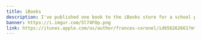 ```yaml
---
title: iBooks
description: I've published one book to the iBooks store for a school project.
banner: https://i.imgur.com/5l74FOp.png
link: https://itunes.apple.com/us/author/frances-coronel/id656262661?mt=11
---
```

